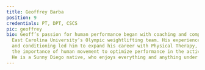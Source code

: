 ```yaml
---
title: Geoffrey Barba
position: 9
credentials: PT, DPT, CSCS
pic: geoffrey
bio: Geoff’s passion for human performance began with coaching and competing with
  East Carolina University’s Olympic weightlifting team. His experience with strength
  and conditioning led him to expand his career with Physical Therapy, acknowledging
  the importance of human movement to optimize performance in the active population.
  He is a Sunny Diego native, who enjoys everything and anything under the sun.
---
```


